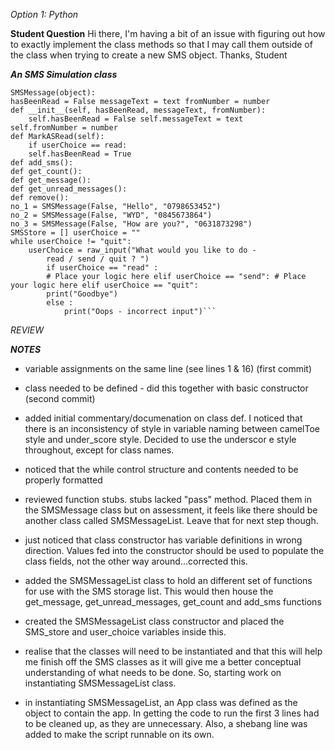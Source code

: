 *Option 1: Python*

**Student Question**
Hi there,
I'm having a bit of an issue with figuring out how to exactly implement the class
methods so that I may call them outside of the class when trying to create a new
SMS object.
Thanks,
Student

___An SMS Simulation class___ 

```
SMSMessage(object):
hasBeenRead = False messageText = text fromNumber = number
def __init__(self, hasBeenRead, messageText, fromNumber):
    self.hasBeenRead = False self.messageText = text
self.fromNumber = number
def MarkASRead(self):
    if userChoice == read:
    self.hasBeenRead = True
def add_sms():
def get_count():
def get_message():
def get_unread_messages():
def remove():
no_1 = SMSMessage(False, "Hello", "0798653452")
no_2 = SMSMessage(False, "WYD", "0845673864")
no_3 = SMSMessage(False, "How are you?", "0631873298")
SMSStore = [] userChoice = ""
while userChoice != "quit":
    userChoice = raw_input("What would you like to do -
        read / send / quit ? ")
        if userChoice == "read" :
        # Place your logic here elif userChoice == "send": # Place your logic here elif userChoice == "quit":
        print("Goodbye")
        else :
            print("Oops - incorrect input")```
```
*REVIEW*

___NOTES___

- variable assignments on the same line (see lines 1 & 16) (first commit)

- class needed to be defined - did this together with basic constructor (second commit)

- added initial commentary/documenation on class def. I noticed that there is an inconsistency of style in variable naming between camelToe style and under_score style. Decided to use the underscor
e style throughout, except for class names.

- noticed that the while control structure and contents needed to be properly formatted

- reviewed function stubs. stubs lacked "pass" method. Placed them in the SMSMessage class but on assessment, it feels like there should be another class called SMSMessageList. Leave that for next step though.

- just noticed that class constructor has variable definitions in wrong direction. Values fed into the constructor should be used to populate the class fields, not the other way around...corrected this.

- added the SMSMessageList class to hold an different set of functions for use with the SMS storage list. This would then house the get_message, get_unread_messages, get_count and add_sms functions

- created the SMSMessageList class constructor and placed the SMS_store and user_choice variables inside this.

- realise that the classes will need to be instantiated and that this will help me finish off the SMS classes as it will give me a better conceptual understanding of what needs to be done. So, starting work on instantiating SMSMessageList class. 

- in instantiating SMSMessageList, an App class was defined as the object to contain the app. In getting the code to run the first 3 lines had to be cleaned up, as they are unnecessary. Also, a shebang line was added to make the script runnable on its own.
